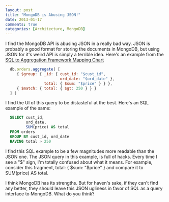 ```yaml
---
layout: post
title: "MongoDB is Abusing JSON!"
date: 2013-01-17
comments: true
categories: [Architecture, MongoDB]
---
```


I find the MongoDB API is abusing JSON in a really bad way. JSON is probably a good format for storing the documents in MongoDB, but using JSON for it's weird API is simply a terrible idea. Here's an example from the [SQL to Aggregation Framework Mapping Chart](http://docs.mongodb.org/manual/reference/sql-aggregation-comparison/)

```js MongoDB Example
  db.orders.aggregate( [
     { $group: { _id: { cust_id: "$cust_id",
                        ord_date: "$ord_date" },
                 total: { $sum: "$price" } } },
     { $match: { total: { $gt: 250 } } }
  ] )
```

I find the UI of this query to be distasteful at the best. Here's an SQL example of the same:

```sql SQL Equivalent
  SELECT cust_id,
         ord_date,
         SUM(price) AS total
  FROM orders
  GROUP BY cust_id, ord_date
  HAVING total > 250
```

I find this SQL example to be a few magnitudes more readable than the JSON one. The JSON query in this example, is full of hacks. Every time I see a "$" sign, I'm totally confused about what it means. For example, consider this fragment, total: { $sum: "$price" } and compare it to SUM(price) AS total.

I think MongoDB has its strengths. But for haven's sake, if they can't find any better, they should leave this JSON ugliness in favor of SQL as a query interface to MongoDB. What do you think?
